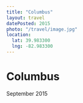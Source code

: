 ```yaml
---
title: "Columbus"
layout: travel
datePosted: 2015
photo: "/travel/image.jpg"
location:
  lat: 39.983300
  lng: -82.983300
---
```

# Columbus

September 2015
